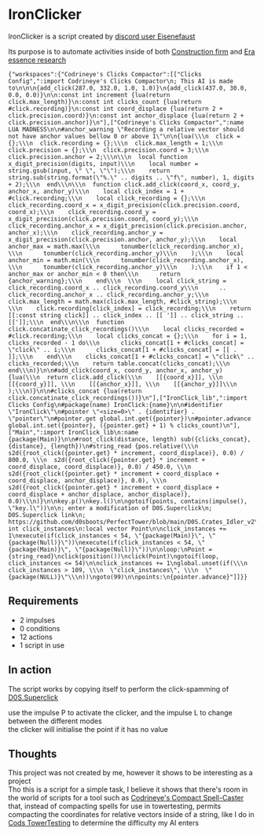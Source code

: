 # IronClicker
IronClicker is a script created by [discord user Eisenefaust](<https://discord.com/channels/488444879836413975/1291450323214274611/1291451637633650719>)

Its purpose is to automate activities inside of both [Construction firm](<https://www.perfecttower2.com/wiki/Construction_Firm>) and [Era essence research](https://www.perfecttower2.com/wiki/Era#Era_Powers)

```
{"workspaces":{"Codrineye's Clicks Compactor":[["Clicks Config",":import Codrineye's Clicks Compactor\n; This AI is made to\n\n\n{add_click(287.0, 332.0, 1.0, 1.0)}\n{add_click(437.0, 30.0, 0.0, 0.0)}\n\n:const int increment {lua(return click.max_length)}\n:const int clicks_count {lua(return #click.recording)}\n:const int coord_displace {lua(return 2 + click.precision.coord)}\n:const int anchor_displace {lua(return 2 + click.precision.anchor)}\n"],["Codrineye's Clicks Compactor",":name LUA MADNESS\n\n#anchor_warning \"Recording a relative vector should not have anchor values bellow 0 or above 1\"\n\n{lua(\\\n  click = {};\\\n  click.recording = {};\\\n  click.max_length = 1;\\\n  click.precision = {};\\\n  click.precision.coord = 3;\\\n  click.precision.anchor = 2;\\\n\\\n  local function x_digit_precision(digits, input)\\\n    local number = string.gsub(input, \" \", \"\");\\\n    return string.sub(string.format(\"%.\" .. digits .. \"f\", number), 1, digits + 2);\\\n  end\\\n\\\n  function click.add_click(coord_x, coord_y, anchor_x, anchor_y)\\\n    local click_index = 1 + #click.recording;\\\n    local click_recording = {};\\\n    click_recording.coord_x = x_digit_precision(click.precision.coord, coord_x);\\\n    click_recording.coord_y = x_digit_precision(click.precision.coord, coord_y);\\\n    click_recording.anchor_x = x_digit_precision(click.precision.anchor, anchor_x);\\\n    click_recording.anchor_y = x_digit_precision(click.precision.anchor, anchor_y);\\\n    local anchor_max = math.max(\\\n      tonumber(click_recording.anchor_x), \\\n      tonumber(click_recording.anchor_y)\\\n    );\\\n    local anchor_min = math.min(\\\n      tonumber(click_recording.anchor_x), \\\n      tonumber(click_recording.anchor_y)\\\n    );\\\n    if 1 < anchor_max or anchor_min < 0 then\\\n      return {anchor_warning};\\\n    end\\\n  \\\n    local click_string = click_recording.coord_x .. click_recording.coord_y\\\n      .. click_recording.anchor_x .. click_recording.anchor_y;\\\n    click.max_length = math.max(click.max_length, #click_string);\\\n  \\\n    click.recording[click_index] = click_recording;\\\n    return [[:const string click]] .. click_index .. [[ ']] .. click_string .. [[']];\\\n  end\\\n\\\n  function click.concatinate_click_recordings()\\\n    local clicks_recorded = #click.recording;\\\n    local clicks_concat = {};\\\n    for i = 1, clicks_recorded - 1 do\\\n      clicks_concat[1 + #clicks_concat] = \"click\" .. i;\\\n      clicks_concat[1 + #clicks_concat] = [[ . ]];\\\n    end\\\n    clicks_concat[1 + #clicks_concat] = \"click\" .. clicks_recorded;\\\n    return table.concat(clicks_concat);\\\n  end\\\n)}\n\n#add_click(coord_x, coord_y, anchor_x, anchor_y) {lua(\\\n  return click.add_click(\\\n    [[{coord_x}]], \\\n    [[{coord_y}]], \\\n    [[{anchor_x}]], \\\n    [[{anchor_y}]]\\\n  );\\\n)}\n\n#clicks_concat {lua(return click.concatinate_click_recordings())}\n"],["IronClick_lib",":import Clicks Config\n#package(name) IronClick:{name}\n\n#identifier \"IronClick\"\n#pointer \"<size=0>\" . {identifier} . \"pointer\"\n#pointer.get global.int.get({pointer})\n#pointer.advance global.int.set({pointer}, ({pointer.get} + 1) % clicks_count)\n"],["Main",":import IronClick_lib\n:name {package(Main)}\n\n#root_click(distance, length) sub({clicks_concat}, {distance}, {length})\n#string_read {pos.relative(\\\n  s2d({root_click({pointer.get} * increment, coord_displace)}, 0.0) / 800.0, \\\n  s2d({root_click({pointer.get} * increment + coord_displace, coord_displace)}, 0.0) / 450.0, \\\n  s2d({root_click({pointer.get} * increment + coord_displace + coord_displace, anchor_displace)}, 0.0), \\\n  s2d({root_click({pointer.get} * increment + coord_displace + coord_displace + anchor_displace, anchor_displace)}, 0.0)\\\n)}\n\nkey.p()\nkey.l()\n\ngotoif(points, contains(impulse(), \"key.l\"))\n\n; enter a modification of D0S.Superclick\n; D0S.Superclick link\n; https://github.com/d0sboots/PerfectTower/blob/main/D0S.Crates_Idler_v2\n:global int click_instances\n:local vector Point\n\nclick_instances += 1\nexecute(if(click_instances < 54, \"{package(Main)}\", \"{package(Null)}\"))\nexecute(if(click_instances < 54, \"{package(Main)}\", \"{package(Null)}\"))\n\nloop:\nPoint = {string_read}\nclick(position())\nclick(Point)\ngotoif(loop, click_instances <= 54)\n\nclick_instances += 1\nglobal.unset(if(\\\n  click_instances > 109, \\\n  \"click_instances\", \\\n  \"{package(NULL)}\"\\\n))\ngoto(99)\n\npoints:\n{pointer.advance}"]]}}
```

## Requirements
- 2 impulses
- 0 conditions
- 12 actions
- 1 script in use

## In action
The script works by copying itself to perform the click-spamming of [D0S.Superclick](<https://github.com/d0sboots/PerfectTower/blob/main/D0S.Crates_Idler_v2>)

use the impulse P to activate the clicker, and the impulse L to change between the different modes<br>
the clicker will initialise the point if it has no value

## Thoughts
This project was not created by me, however it shows to be interesting as a project<br>
Tho this is a script for a simple task, I believe it shows that there's room in the world of scripts for a tool such as [Codrineye's Compact Spell-Caster](/Codrineye's%20Compact%20Spell-Caster/) that, instead of compacting spells for use in towertesting, permits compacting the coordinates for relative vectors inside of a string, like I do in [Cods TowerTesting](/Cods%20TowerTesting/Stats%20Exit%20Diff_Change.tpt2) to determine the difficulty my AI enters

